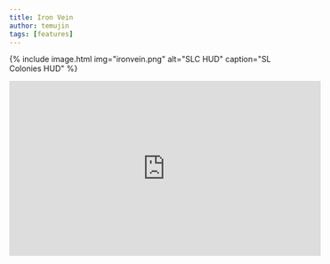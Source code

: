```yaml
---
title: Iron Vein
author: temujin
tags: [features]
---
```

{% include image.html img="ironvein.png" alt="SLC HUD" caption="SL Colonies HUD" %}

<iframe width="560" height="315" src="https://www.youtube.com/embed/7ZumJA9yEjM" frameborder="0" allow="accelerometer; autoplay; encrypted-media; gyroscope; picture-in-picture" allowfullscreen></iframe>
